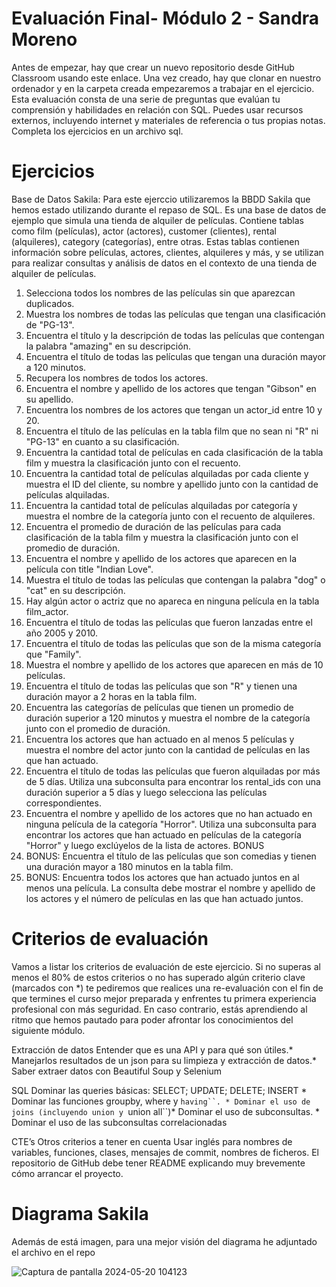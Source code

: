 # Evaluación Final- Módulo 2 - Sandra Moreno

Antes de empezar, hay que crear un nuevo repositorio desde GitHub Classroom usando
este enlace. Una vez creado, hay que clonar en nuestro ordenador y en la carpeta creada
empezaremos a trabajar en el ejercicio.
Esta evaluación consta de una serie de preguntas que evalúan tu comprensión y
habilidades en relación con SQL.
Puedes usar recursos externos, incluyendo internet y materiales de referencia o tus
propias notas.
Completa los ejercicios en un archivo sql.

# Ejercicios

Base de Datos Sakila:
Para este ejerccio utilizaremos la BBDD Sakila que hemos estado utilizando durante el repaso de
SQL. Es una base de datos de ejemplo que simula una tienda de alquiler de películas. Contiene
tablas como film (películas), actor (actores), customer (clientes), rental (alquileres),
category (categorías), entre otras. Estas tablas contienen información sobre películas, actores,
clientes, alquileres y más, y se utilizan para realizar consultas y análisis de datos en el contexto
de una tienda de alquiler de películas.

1. Selecciona todos los nombres de las películas sin que aparezcan duplicados.
2. Muestra los nombres de todas las películas que tengan una clasificación de "PG-13".
3. Encuentra el título y la descripción de todas las películas que contengan la palabra
"amazing" en su descripción.
4. Encuentra el título de todas las películas que tengan una duración mayor a 120 minutos.
5. Recupera los nombres de todos los actores.
6. Encuentra el nombre y apellido de los actores que tengan "Gibson" en su apellido.
7. Encuentra los nombres de los actores que tengan un actor_id entre 10 y 20.
8. Encuentra el título de las películas en la tabla film que no sean ni "R" ni "PG-13" en
cuanto a su clasificación.
9. Encuentra la cantidad total de películas en cada clasificación de la tabla film y muestra la
clasificación junto con el recuento.
10. Encuentra la cantidad total de películas alquiladas por cada cliente y muestra el ID del
cliente, su nombre y apellido junto con la cantidad de películas alquiladas.
11. Encuentra la cantidad total de películas alquiladas por categoría y muestra el nombre de
la categoría junto con el recuento de alquileres.   
12. Encuentra el promedio de duración de las películas para cada clasificación de la tabla
film y muestra la clasificación junto con el promedio de duración.
13. Encuentra el nombre y apellido de los actores que aparecen en la película con title "Indian
Love".
14. Muestra el título de todas las películas que contengan la palabra "dog" o "cat" en su
descripción.
15. Hay algún actor o actriz que no apareca en ninguna película en la tabla film_actor.
16. Encuentra el título de todas las películas que fueron lanzadas entre el año 2005 y 2010.
17. Encuentra el título de todas las películas que son de la misma categoría que "Family".
18. Muestra el nombre y apellido de los actores que aparecen en más de 10 películas.
19. Encuentra el título de todas las películas que son "R" y tienen una duración mayor a 2
horas en la tabla film.
20. Encuentra las categorías de películas que tienen un promedio de duración superior a 120
minutos y muestra el nombre de la categoría junto con el promedio de duración.
21. Encuentra los actores que han actuado en al menos 5 películas y muestra el nombre del
actor junto con la cantidad de películas en las que han actuado.
22. Encuentra el título de todas las películas que fueron alquiladas por más de 5 días. Utiliza
una subconsulta para encontrar los rental_ids con una duración superior a 5 días y luego
selecciona las películas correspondientes.
23. Encuentra el nombre y apellido de los actores que no han actuado en ninguna película de
la categoría "Horror". Utiliza una subconsulta para encontrar los actores que han actuado
en películas de la categoría "Horror" y luego exclúyelos de la lista de actores.
BONUS
24. BONUS: Encuentra el título de las películas que son comedias y tienen una duración mayor
a 180 minutos en la tabla film.
25. BONUS: Encuentra todos los actores que han actuado juntos en al menos una película. La
consulta debe mostrar el nombre y apellido de los actores y el número de películas en las
que han actuado juntos.

# Criterios de evaluación

Vamos a listar los criterios de evaluación de este ejercicio. Si no superas al menos el 80% de
estos criterios o no has superado algún criterio clave (marcados con *) te pediremos que
realices una re-evaluación con el fin de que termines el curso mejor preparada y enfrentes tu
primera experiencia profesional con más seguridad. En caso contrario, estás aprendiendo al
ritmo que hemos pautado para poder afrontar los conocimientos del siguiente módulo.

Extracción de datos
Entender que es una API y para qué son útiles.*
Manejarlos resultados de un json para su limpieza y extracción de datos.*
Saber extraer datos con Beautiful Soup y Selenium

SQL
Dominar las queries básicas: SELECT; UPDATE; DELETE; INSERT *
Dominar las funciones groupby, where y `having``. *
Dominar el uso de joins (incluyendo union y `union all``)*
Dominar el uso de subconsultas. *
Dominar el uso de las subconsultas correlacionadas

CTE’s
Otros criterios a tener en cuenta
Usar inglés para nombres de variables, funciones, clases, mensajes de commit, nombres
de ficheros.
El repositorio de GitHub debe tener README explicando muy brevemente cómo arrancar
el proyecto.

# Diagrama Sakila
Además de está imagen, para una mejor visión del diagrama he adjuntado el archivo en el repo

![Captura de pantalla 2024-05-20 104123](https://github.com/sandranomore/https-github.com-Adalab-bda-modulo-2-evaluacion-final-sandranomore/assets/159695823/b6ddbd90-519f-476b-97af-83c50d562023)
